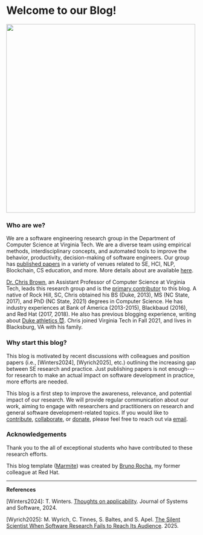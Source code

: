 # Welcome to our Blog!

<img src="https://code-world-no-blanket.github.io/files/img/codeworld-Logo-Color.png" width="500">

### Who are we?

We are a software engineering research group in the Department of Computer Science at Virginia Tech. We are a diverse team using empirical methods, interdisciplinary concepts, and automated tools to improve the behavior, productivity, decision-making of software engineers. Our group has [published papers](https://code-world-no-blanket.github.io/publications.html) in a variety of venues related to SE, HCI, NLP, Blockchain, CS education, and more. More details about are available [here](https://code-world-no-blanket.github.io).

[Dr. Chris Brown](https://chbrown13.github.io), an Assistant Professor of Computer Science at Virginia Tech, leads this research group and is the [primary contributor](author-dcbrown.html) to this blog. A native of Rock Hill, SC, Chris obtained his BS (Duke, 2013), MS (NC State, 2017), and PhD (NC State, 2021) degrees in Computer Science. He has industry experiences at Bank of America (2013-2015), Blackbaud (2016), and Red Hat (2017, 2018). He also has previous blogging experience, writing about [Duke athletics :smiling_imp:](https://balldurham.com/author/cbrown14/). Chris joined Virginia Tech in Fall 2021, and lives in Blacksburg, VA with his family. 

### Why start this blog?

This blog is motivated by recent discussions with colleagues and position papers (i.e., [Winters2024], [Wyrich2025], etc.) outlining the increasing gap between SE research and practice. Just publishing papers is not enough---for research to make an actual impact on software development in practice, more efforts are needed. 

This blog is a first step to improve the awareness, relevance, and potential impact of our research. We will provide regular communication about our work, aiming to engage with researchers and practitioners on research and general software development-related topics. If you would like to [contribute](https://github.com/code-world-no-blanket/blog), [collaborate](https://code-world-no-blanket.github.io/research.html), or [donate](https://github.com/sponsors/code-world-no-blanket), please feel free to reach out via <a href="mailto:code_world@vt.edu">email</a>. 

### Acknowledgements

Thank you to the all of exceptional students who have contributed to these research efforts.

This blog template ([Marmite](https://rochacbruno.github.io/marmite/)) was created by [Bruno Rocha](https://bruno.rocha.social/), my former colleague at Red Hat.

---
**References**
>>>
[Winters2024]: T. Winters. [Thoughts on applicability](http://alumni.cs.ucr.edu/~titus/applicability.pdf). Journal of Systems and Software, 2024.

[Wyrich2025]: M. Wyrich, C. Tinnes, S. Baltes, and S. Apel. [The Silent Scientist When Software Research Fails to Reach Its Audience](https://arxiv.org/pdf/2505.09541). 2025.
>>>

